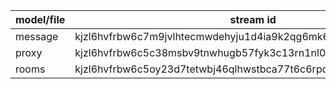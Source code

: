 | model/file | stream id                                                       |
| ---------- | --------------------------------------------------------------- |
| message    | kjzl6hvfrbw6c7m9jvlhtecmwdehyju1d4ia9k2qg6mk61o44sg3i6oaq5wjiu0 |
| proxy      | kjzl6hvfrbw6c5c38msbv9tnwhugb57fyk3c13rn1nl06e8ynrj6v2fxkfau74p |
| rooms      | kjzl6hvfrbw6c5oy23d7tetwbj46qlhwstbca77t6c6rpd7notfm8h1kcz2nkz0 |
